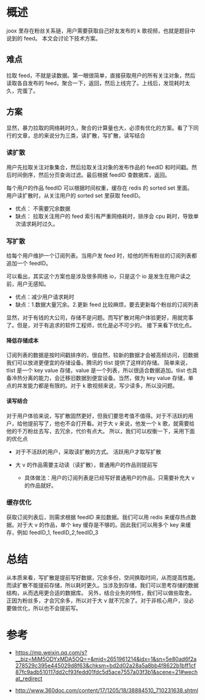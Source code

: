 # 概述

joox 里存在粉丝关系链，用户需要获取自己好友发布的 k 歌视频，也就是题目中说到的 feed。 本文会讨论下技术方案。

## 难点

拉取 feed，不就是读数据。第一眼很简单，直接获取用户的所有关注对象，然后读取各自发布的 feed，聚合一下，返回，然后上线完了。上线后，发现耗时太久，完蛋了。

## 方案

显然，暴力拉取的网络耗时久，聚合的计算量也大，必须有优化的方案。看了下同行的文章，总的来说分为三类，读扩散，写扩散，读写结合

### 读扩散

用户先拉取关注对象集合，然后拉取关注对象的发布作品的 feedID 和时间戳。然后时间倒序，然后分页查询过滤。最后根据 feedID 查数据库，返回。

每个用户的作品 feedID 可以根据时间权重，缓存在 redis 的 sorted set 里面。 用户读扩散时，从关注用户的 sorted set 里获取 feedID。

- 优点： 不需要冗余数据
- 缺点： 拉取关注用户的 feed 索引有严重网络耗时，排序会 cpu 耗时，导致单次请求耗时过久。

### 写扩散

给每个用户维护一个订阅列表。当用户发 feed 时，给他的所有粉丝的订阅列表都追加一个 feedID。

可以看出，其实这个方案也是涉及很多网络 io，只是这个 io 是发生在用户读之前，用户无感知。

- 优点：减少用户请求耗时
- 缺点：1.数据大量冗余。2.更新 feed 比较麻烦，要去更新每个粉丝的订阅列表

显然，对于有钱的大公司，存储不是问题。而写扩散对用户体验更好，用就完事了。但是，对于有追求的软件工程师，优化是必不可少的。 接下来看下优化点。

#### 降低存储成本

订阅列表的数据是按时间戳排序的，很自然，较新的数据才会被高频访问，旧数据我们可以放进更便宜的存储设备。腾讯的 tlist 提供了这样的存储。 简单来说，tlist 是一个 key value 存储，value 是一个列表，所以很适合数据追加。tlist 也具备冷热分离的能力，会迁移旧数据到便宜设备。当然，做为 key value 存储，单点的并发能力都是有限的。对于 k 歌视频来说，写少读多，所以没问题。

#### 读写结合

对于用户体验来说，写扩散固然更好，但我们要思考值不值得。对于不活跃的用户，给他提前写了，他也不会打开看。对于大 v 来说，他发一个 k 歌，就需要给他的千万粉丝去写，去冗余，代价有点大。 所以，我们可以权衡一下，采用下面的优化点

- 对于不活跃的用户，采取读扩散的方式。 活跃用户才取写扩散

- 大 v 的作品需要主动读（读扩散），普通用户的作品则提前写
  - 具体做法：用户的订阅列表是已经写好普通用户的作品，只需要补充大 v 的作品就好。

### 缓存优化

获取订阅列表后，则需求根据 feedID 来拉数据。我们可以用 redis 来缓存热点数据。对于大 v 的作品，单个 key 缓存是不够的。因此我们可以用多个 key 来缓存，例如 feedID_1, feedID_2,feedID_3

# 总结

从本质来看，写扩散是提前写好数据，冗余多份，空间换取时间，从而提高性能。 而读扩散不能提前存储，所以耗时更久。当涉及到存储，我们可以思考存储的数据结构，从而选用更合适的数据库。 另外，结合业务的特性，我们可以做些取舍。正因为粉丝多，才会冗余多，所以对于大 v 就不冗余了。对于非核心用户，没必要做优化，所以也不会提前写。

# 参考

- https://mp.weixin.qq.com/s?__biz=MjM5ODYxMDA5OQ==&mid=2651961214&idx=1&sn=5e80ad6f2a278529c395e445029d8f63&chksm=bd2d02a28a5a8bb4f8622b1bff1cf87fc9adb510117dd2cf93fedd01fdc5d5ace7557a03f3b1&scene=21#wechat_redirect

- http://www.360doc.com/content/17/1205/18/38884510_710231638.shtml
